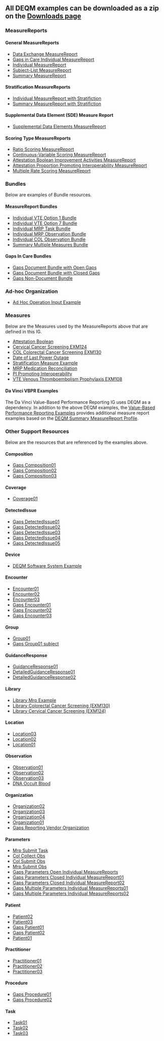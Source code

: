 
## All DEQM examples can be downloaded as a zip on the [Downloads page](downloads.html#examples)

### MeasureReports

#### General MeasureReports
* [Data Exchange MeasureReport](MeasureReport-datax-measurereport01.html)
* [Gaps in Care Individual MeasureReport](MeasureReport-gaps-indv-measurereport04.html)
* [Individual MeasureReport](MeasureReport-indv-measurereport01.html)
* [Subject-List MeasureReport](MeasureReport-subjectlist-measurereport01.html)
* [Summary MeasureReport](MeasureReport-summ-measurereport02.html)

#### Stratification MeasureReports
* [Individual MeasureReport with Stratifiction](MeasureReport-indv-measurreport-stratification-example.html)
* [Summary MeasureReport with Stratifiction](MeasureReport-summ-medicare-stratification-example.html)

#### Supplemental Data Element (SDE) Measure Report
* [Supplemental Data Elements MeasureReport](MeasureReport-sde-example.html)

#### Scoring Type MeasureReports
* [Ratio Scoring MeasureReport](MeasureReport-ratio-measurereport01.html)
* [Continuous-Variable Scoring MeasureReport](MeasureReport-date-of-last-power-outage.html)
* [Attestation Boolean Improvement Activities MeasureReport](MeasureReport-attestation-boolean-example.html)
* [Attestation Proportion Promoting Interoperability MeasureReport](MeasureReport-MeasureReport-PI-example.html)
* [Multiple Rate Scoring MeasureReport](MeasureReport-summary-multirate-measurereport.html)

### Bundles
Below are examples of Bundle resources.

#### MeasureReport Bundles
* [Individual VTE Option 1 Bundle](Bundle-single-indv-vte-report-option1.html)
* [Individual VTE Option 7 Bundle](Bundle-single-indv-vte-report-option7.html)
* [Individual MRP Task Bundle](Bundle-single-indv-mrp-task-report.html)
* [Individual MRP Observation Bundle](Bundle-single-indv-mrp-obs-report.html)
* [Individual COL Observation Bundle](Bundle-single-indv-col-obs-report.html)
* [Summary Multiple Measures Bundle](Bundle-multiple-summ-report.html)

#### Gaps In Care Bundles
* [Gaps Document Bundle with Open Gaps](Bundle-single-gaps-open-indv-report01.html)
* [Gaps Document Bundle with Closed Gaps](Bundle-single-gaps-closed-indv-report01.html)
* [Gaps Non-Document Bundle](Bundle-non-document-gaps-in-care.html)

### Ad-hoc Organization
* [Ad Hoc Operation Input Example](Organization-ad-hoc-organization.html)

### Measures
Below are the Measures used by the MeasureReports above that are defined in this IG.
* [Attestation Boolean](Measure-attestation-boolean-example.html)
* [Cervical Cancer Screening EXM124](https://hl7.org/fhir/us/cqfmeasures/Measure-EXM124-FHIR.html)
* [COL Colorectal Cancer Screening EXM130](https://hl7.org/fhir/us/cqfmeasures/Measure-EXM130-FHIR.htmll)
* [Date of Last Power Outage](Measure-date-of-last-power-outage.html)
* [Stratification Measure Example](https://hl7.org/fhir/us/cqfmeasures/Measure-EXM55-FHIR.html)
* [MRP Medication Reconciliation](Measure-measure-mrp-example.html)
* [PI Promoting Interoperability](Measure-measure-pi-example.html)
* [VTE Venous Thromboembolism Prophylaxis EXM108](https://hl7.org/fhir/us/cqfmeasures/Measure-EXM108-FHIR.html)

#### Da Vinci VBPR Examples
The Da Vinci Value-Based Performance Reporting IG uses DEQM as a dependency. In addition to the above DEQM examples, 
the [Value-Based Performance Reporting Examples](https://build.fhir.org/ig/HL7/davinci-vbpr/examples.html) provides additional 
measure report examples based on the [DEQM Summary MeasureReport Profile](StructureDefinition-summary-measurereport-deqm.html).

### Other Support Resources
Below are the resources that are referenced by the examples above.
#### Composition
* [Gaps Composition01](Composition-gaps-composition01.html)
* [Gaps Composition02](Composition-gaps-composition02.html)
* [Gaps Composition03](Composition-gaps-composition03.html)

#### Coverage
* [Coverage01](Coverage-coverage01.html)

#### DetectedIssue
* [Gaps DetectedIssue01](DetectedIssue-gaps-detectedissue01.html)
* [Gaps DetectedIssue02](DetectedIssue-gaps-detectedissue02.html)
* [Gaps DetectedIssue03](DetectedIssue-gaps-detectedissue03.html)
* [Gaps DetectedIssue04](DetectedIssue-gaps-detectedissue04.html)
* [Gaps DetectedIssue05](DetectedIssue-gaps-detectedissue05.html)

#### Device
* [DEQM Software System Example](Device-deqm-software-system-example.html)

#### Encounter
* [Encounter01](Encounter-encounter01.html)
* [Encounter02](Encounter-encounter02.html)
* [Encounter03](Encounter-encounter03.html)
* [Gaps Encounter01](Encounter-gaps-encounter01.html)
* [Gaps Encounter02](Encounter-gaps-encounter02.html)
* [Gaps Encounter03](Encounter-gaps-encounter03.html)

#### Group
* [Group01](Group-group01.html)
* [Gaps Group01 subject](Group-gaps-subject-group01.html)

#### GuidanceResponse
* [GuidanceResponse01](GuidanceResponse-guidanceresponse01.html)
* [DetailedGuidanceResponse01](GuidanceResponse-detailedguidanceresponse01.html)
* [DetailedGuidanceResponse02](GuidanceResponse-detailedguidanceresponse02.html)

#### Library
* [Library Mrp Example](Library-library-mrp-example.html)
* [Library Colorectal Cancer Screening (EXM130)](Library-library-exm130-example.html)
* [Library Cervical Cancer Screening (EXM124)](Library-library-exm124-example.html)

#### Location
* [Location03](Location-location03.html)
* [Location02](Location-location02.html)
* [Location01](Location-location01.html)

#### Observation
* [Observation01](Observation-observation01.html)
* [Observation02](Observation-observation02.html)
* [Observation03](Observation-observation03.html)
* [DNA Occult Blood](Observation-DNA-occultblood.html)

#### Organization
* [Organization02](Organization-organization02.html)
* [Organization03](Organization-organization03.html)
* [Organization04](Organization-organization04.html)
* [Organization01](Organization-organization01.html)
* [Gaps Reporting Vendor Organization](Organization-gaps-organization-reportingvendor.html)

#### Parameters
* [Mrp Submit Task](Parameters-mrp-submit-task.html)
* [Col Collect Obs](Parameters-col-collect-obs.html)
* [Col Submit Obs](Parameters-col-submit-obs.html)
* [Mrp Submit Obs](Parameters-mrp-submit-obs.html)
* [Gaps Parameters Open Individual MeasureReports](Parameters-single-gaps-open-indv-report01.html)
* [Gaps Parameters Closed Individual MeasureReport01](Parameters-single-gaps-closed-indv-report01.html)
* [Gaps Parameters Closed Individual MeasureReport02](Parameters-single-gaps-closed-indv-report02.html)
* [Gaps Multiple Parameters Individual MeasureReports01](Parameters-multiple-gaps-indv-report01.html)
* [Gaps Multiple Parameters Individual MeasureReports02](Parameters-multiple-gaps-indv-report02.html)

#### Patient
* [Patient02](Patient-patient02.html)
* [Patient03](Patient-patient03.html)
* [Gaps Patient01](Patient-gaps-patient01.html)
* [Gaps Patient02](Patient-gaps-patient02.html)
* [Patient01](Patient-patient01.html)

#### Practitioner
* [Practitioner01](Practitioner-practitioner01.html)
* [Practitioner02](Practitioner-practitioner02.html)
* [Practitioner03](Practitioner-practitioner03.html)

#### Procedure
* [Gaps Procedure01](Procedure-gaps-procedure01.html)
* [Gaps Procedure02](Procedure-gaps-procedure02.html)

#### Task
* [Task01](Task-task01.html)
* [Task02](Task-task02.html)
* [Task03](Task-task03.html)

<!-- ================================================ -->
<!--  use this line to include an autogenerated list of all examples from the remove it if you would like to hand generate it -->

<!-- {% include example-list-generator.md %} -->
<!-- ================================================ -->
